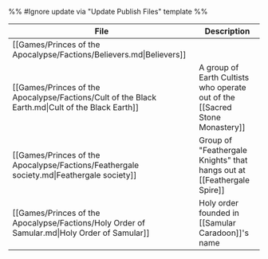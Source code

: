 %% #Ignore update via "Update Publish Files" template %% 

| File                                                                                             | Description                                                                 |
| ------------------------------------------------------------------------------------------------ | --------------------------------------------------------------------------- |
| [[Games/Princes of the Apocalypse/Factions/Believers.md\|Believers]]                             |                                                                             |
| [[Games/Princes of the Apocalypse/Factions/Cult of the Black Earth.md\|Cult of the Black Earth]] | A group of Earth Cultists who operate out of the [[Sacred Stone Monastery]] |
| [[Games/Princes of the Apocalypse/Factions/Feathergale society.md\|Feathergale society]]         | Group of "Feathergale Knights" that hangs out at [[Feathergale Spire]]      |
| [[Games/Princes of the Apocalypse/Factions/Holy Order of Samular.md\|Holy Order of Samular]]     | Holy order founded in [[Samular Caradoon]]'s name                           |
